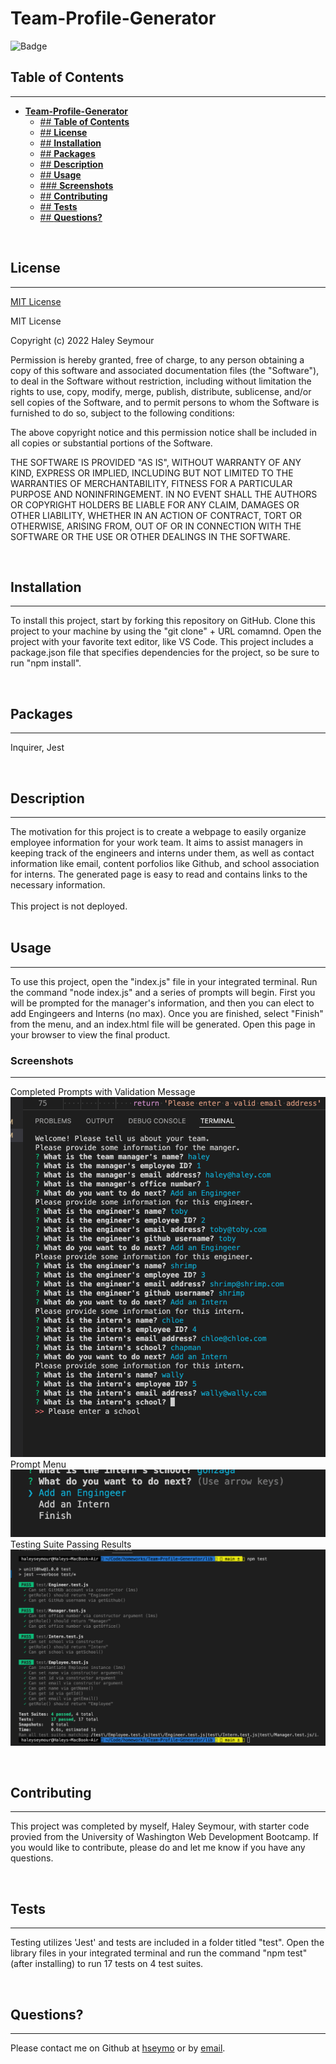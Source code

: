 # **Team-Profile-Generator**

![Badge](https://img.shields.io/badge/license-MIT-blue)

## **Table of Contents**
---
- [**Team-Profile-Generator**](#team-profile-generator)
  - [## **Table of Contents**](#-table-of-contents)
  - [## **License**](#-license)
  - [## **Installation**](#-installation)
  - [## **Packages**](#-packages)
  - [## **Description**](#-description)
  - [## **Usage**](#-usage)
  - [### **Screenshots**](#-screenshots)
  - [## **Contributing**](#-contributing)
  - [## **Tests**](#-tests)
  - [## **Questions?**](#-questions)

<br>

## **License** 
---
[MIT License](../LICENSE) <br>

MIT License

Copyright (c) 2022 Haley Seymour

Permission is hereby granted, free of charge, to any person obtaining a copy
of this software and associated documentation files (the "Software"), to deal
in the Software without restriction, including without limitation the rights
to use, copy, modify, merge, publish, distribute, sublicense, and/or sell
copies of the Software, and to permit persons to whom the Software is
furnished to do so, subject to the following conditions:

The above copyright notice and this permission notice shall be included in all
copies or substantial portions of the Software.

THE SOFTWARE IS PROVIDED "AS IS", WITHOUT WARRANTY OF ANY KIND, EXPRESS OR
IMPLIED, INCLUDING BUT NOT LIMITED TO THE WARRANTIES OF MERCHANTABILITY,
FITNESS FOR A PARTICULAR PURPOSE AND NONINFRINGEMENT. IN NO EVENT SHALL THE
AUTHORS OR COPYRIGHT HOLDERS BE LIABLE FOR ANY CLAIM, DAMAGES OR OTHER
LIABILITY, WHETHER IN AN ACTION OF CONTRACT, TORT OR OTHERWISE, ARISING FROM,
OUT OF OR IN CONNECTION WITH THE SOFTWARE OR THE USE OR OTHER DEALINGS IN THE
SOFTWARE.
 <br>

<br>

## **Installation** 
---
To install this project, start by forking this repository on GitHub. Clone this project to your machine by using the "git clone" + URL comamnd. Open the project with your favorite text editor, like VS Code. This project includes a package.json file that specifies dependencies for the project, so be sure to run "npm install". 

<br>

## **Packages** 
---
Inquirer, Jest

<br>

## **Description**
---
The motivation for this project is to create a webpage to easily organize employee information for your work team. It aims to assist managers in keeping track of the engineers and interns under them, as well as contact information like email, content porfolios like Github, and school association for interns. The generated page is easy to read and contains links to the necessary information.  <br><br>
This project is not deployed. <br><br>

## **Usage** 
---
To use this project, open the "index.js" file in your integrated terminal. Run the command "node index.js" and a series of prompts will begin. First you will be prompted for the manager's information, and then you can elect to add Engingeers and Interns (no max). Once you are finished, select "Finish" from the menu, and an index.html file will be generated. Open this page in your browser to view the final product.<br>

### **Screenshots**
--- 
Completed Prompts with Validation Message <br>
![prompts](./assets/screenshots/PromptswithValidationExample.png)
<br>
Prompt Menu <br>
![promptmenu](./assets/screenshots/PromptMenu.png)
<br>
Testing Suite Passing Results <br>
![testingsuite](./assets/screenshots/Tests.png)
<br>

<br>

## **Contributing** 
---
This project was completed by myself, Haley Seymour, with starter code provied from the University of Washington Web Development Bootcamp. If you would like to contribute, please do and let me know if you have any questions.

<br>

## **Tests** 
---
Testing utilizes 'Jest' and tests are included in a folder titled "test". Open the library files in your integrated terminal and run the command "npm test" (after installing) to run 17 tests on 4 test suites. 

<br>

## **Questions?** 
---
Please contact me on Github at [hseymo](https://github.com/hseymo) or by [email](mailto:haleycseymour@comcast.net).